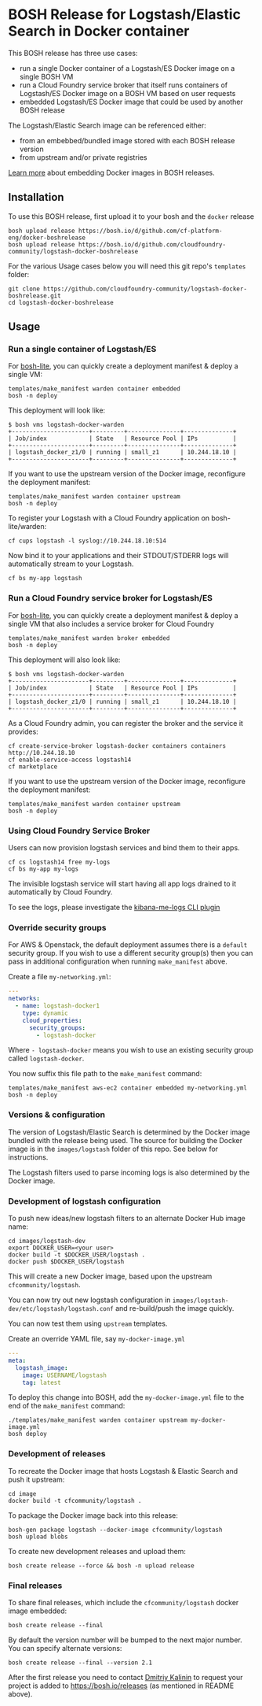 BOSH Release for Logstash/Elastic Search in Docker container
============================================================

This BOSH release has three use cases:

-	run a single Docker container of a Logstash/ES Docker image on a single BOSH VM
-	run a Cloud Foundry service broker that itself runs containers of Logstash/ES Docker image on a BOSH VM based on user requests
-	embedded Logstash/ES Docker image that could be used by another BOSH release

The Logstash/Elastic Search image can be referenced either:

-	from an embebbed/bundled image stored with each BOSH release version
-	from upstream and/or private registries

[Learn more](https://blog.starkandwayne.com/2015/04/28/embed-docker-into-bosh-releases/) about embedding Docker images in BOSH releases.

Installation
------------

To use this BOSH release, first upload it to your bosh and the `docker` release

```
bosh upload release https://bosh.io/d/github.com/cf-platform-eng/docker-boshrelease
bosh upload release https://bosh.io/d/github.com/cloudfoundry-community/logstash-docker-boshrelease
```

For the various Usage cases below you will need this git repo's `templates` folder:

```
git clone https://github.com/cloudfoundry-community/logstash-docker-boshrelease.git
cd logstash-docker-boshrelease
```

Usage
-----

### Run a single container of Logstash/ES

For [bosh-lite](https://github.com/cloudfoundry/bosh-lite), you can quickly create a deployment manifest & deploy a single VM:

```
templates/make_manifest warden container embedded
bosh -n deploy
```

This deployment will look like:

```
$ bosh vms logstash-docker-warden
+----------------------+---------+---------------+--------------+
| Job/index            | State   | Resource Pool | IPs          |
+----------------------+---------+---------------+--------------+
| logstash_docker_z1/0 | running | small_z1      | 10.244.18.10 |
+----------------------+---------+---------------+--------------+
```

If you want to use the upstream version of the Docker image, reconfigure the deployment manifest:

```
templates/make_manifest warden container upstream
bosh -n deploy
```

To register your Logstash with a Cloud Foundry application on bosh-lite/warden:

```
cf cups logstash -l syslog://10.244.18.10:514
```

Now bind it to your applications and their STDOUT/STDERR logs will automatically stream to your Logstash.

```
cf bs my-app logstash
```

### Run a Cloud Foundry service broker for Logstash/ES

For [bosh-lite](https://github.com/cloudfoundry/bosh-lite), you can quickly create a deployment manifest & deploy a single VM that also includes a service broker for Cloud Foundry

```
templates/make_manifest warden broker embedded
bosh -n deploy
```

This deployment will also look like:

```
$ bosh vms logstash-docker-warden
+----------------------+---------+---------------+--------------+
| Job/index            | State   | Resource Pool | IPs          |
+----------------------+---------+---------------+--------------+
| logstash_docker_z1/0 | running | small_z1      | 10.244.18.10 |
+----------------------+---------+---------------+--------------+
```

As a Cloud Foundry admin, you can register the broker and the service it provides:

```
cf create-service-broker logstash-docker containers containers http://10.244.18.10
cf enable-service-access logstash14
cf marketplace
```

If you want to use the upstream version of the Docker image, reconfigure the deployment manifest:

```
templates/make_manifest warden container upstream
bosh -n deploy
```

### Using Cloud Foundry Service Broker

Users can now provision logstash services and bind them to their apps.

```
cf cs logstash14 free my-logs
cf bs my-app my-logs
```

The invisible logstash service will start having all app logs drained to it automatically by Cloud Foundry.

To see the logs, please investigate the [kibana-me-logs CLI plugin](https://github.com/cloudfoundry-community/cf-plugin-kibana-me-logs)

### Override security groups

For AWS & Openstack, the default deployment assumes there is a `default` security group. If you wish to use a different security group(s) then you can pass in additional configuration when running `make_manifest` above.

Create a file `my-networking.yml`:

```yaml
---
networks:
  - name: logstash-docker1
    type: dynamic
    cloud_properties:
      security_groups:
        - logstash-docker
```

Where `- logstash-docker` means you wish to use an existing security group called `logstash-docker`.

You now suffix this file path to the `make_manifest` command:

```
templates/make_manifest aws-ec2 container embedded my-networking.yml
bosh -n deploy
```

### Versions & configuration

The version of Logstash/Elastic Search is determined by the Docker image bundled with the release being used. The source for building the Docker image is in the `images/logstash` folder of this repo. See below for instructions.

The Logstash filters used to parse incoming logs is also determined by the Docker image.

### Development of logstash configuration

To push new ideas/new logstash filters to an alternate Docker Hub image name:

```
cd images/logstash-dev
export DOCKER_USER=<your user>
docker build -t $DOCKER_USER/logstash .
docker push $DOCKER_USER/logstash
```

This will create a new Docker image, based upon the upstream `cfcommunity/logstash`.

You can now try out new logstash configuration in `images/logstash-dev/etc/logstash/logstash.conf` and re-build/push the image quickly.

You can now test them using `upstream` templates.

Create an override YAML file, say `my-docker-image.yml`

```yaml
---
meta:
  logstash_image:
    image: USERNAME/logstash
    tag: latest
```

To deploy this change into BOSH, add the `my-docker-image.yml` file to the end of the `make_manifest` command:

```
./templates/make_manifest warden container upstream my-docker-image.yml
bosh deploy
```

### Development of releases

To recreate the Docker image that hosts Logstash & Elastic Search and push it upstream:

```
cd image
docker build -t cfcommunity/logstash .
```

To package the Docker image back into this release:

```
bosh-gen package logstash --docker-image cfcommunity/logstash
bosh upload blobs
```

To create new development releases and upload them:

```
bosh create release --force && bosh -n upload release
```

### Final releases

To share final releases, which include the `cfcommunity/logstash` docker image embedded:

```
bosh create release --final
```

By default the version number will be bumped to the next major number. You can specify alternate versions:

```
bosh create release --final --version 2.1
```

After the first release you need to contact [Dmitriy Kalinin](mailto://dkalinin@pivotal.io) to request your project is added to https://bosh.io/releases (as mentioned in README above).
